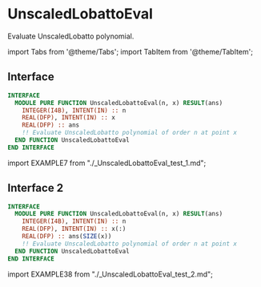 # UnscaledLobattoEval

Evaluate UnscaledLobatto polynomial.

import Tabs from '@theme/Tabs';
import TabItem from '@theme/TabItem';

## Interface

<Tabs>
<TabItem value="interface" label="܀ Interface" default>

```fortran
INTERFACE
  MODULE PURE FUNCTION UnscaledLobattoEval(n, x) RESULT(ans)
    INTEGER(I4B), INTENT(IN) :: n
    REAL(DFP), INTENT(IN) :: x
    REAL(DFP) :: ans
    !! Evaluate UnscaledLobatto polynomial of order n at point x
  END FUNCTION UnscaledLobattoEval
END INTERFACE
```

</TabItem>

<TabItem value="example" label="️܀ See example">

import EXAMPLE7 from "./_UnscaledLobattoEval_test_1.md";

<EXAMPLE7 />

</TabItem>

<TabItem value="close" label="↢ ">

</TabItem>
</Tabs>

## Interface 2

<Tabs>
<TabItem value="interface" label="܀ Interface" default>

```fortran
INTERFACE
  MODULE PURE FUNCTION UnscaledLobattoEval(n, x) RESULT(ans)
    INTEGER(I4B), INTENT(IN) :: n
    REAL(DFP), INTENT(IN) :: x(:)
    REAL(DFP) :: ans(SIZE(x))
    !! Evaluate UnscaledLobatto polynomial of order n at point x
  END FUNCTION UnscaledLobattoEval
END INTERFACE
```

</TabItem>

<TabItem value="example" label="️܀ See example">

import EXAMPLE38 from "./_UnscaledLobattoEval_test_2.md";

<EXAMPLE38 />

</TabItem>

<TabItem value="close" label="↢ ">

</TabItem>
</Tabs>
